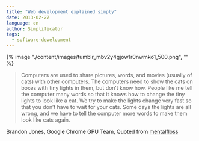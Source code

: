 ```yaml
---
title: "Web development explained simply"
date: 2013-02-27
language: en
author: Simplificator
tags:
  - software-development
---
```


{% image "./content/images/tumblr_mbv2y4gjow1r0nwmko1_500.png", "" %}

> Computers are used to share pictures, words, and movies (usually of cats) with other computers. The computers need to show the cats on boxes with tiny lights in them, but don’t know how. People like me tell the computer many words so that it knows how to change the tiny lights to look like a cat. We try to make the lights change very fast so that you don’t have to wait for your cats. Some days the lights are all wrong, and we have to tell the computer more words to make them look like cats again.

Brandon Jones, Google Chrome GPU Team, Quoted from [mentalfloss](http://mentalfloss.com/article/48793/18-complicated-scientific-ideas-explained-simply)
